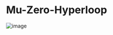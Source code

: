 # Mu-Zero-Hyperloop

![image](https://github.com/user-attachments/assets/105bc8c1-c09d-4e1d-a560-dae18bb91072)

